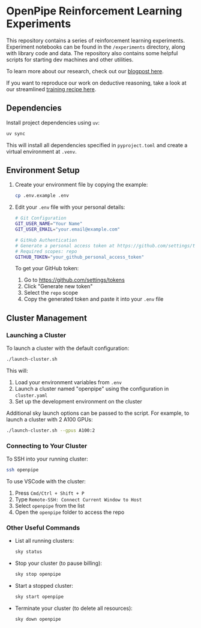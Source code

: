 # OpenPipe Reinforcement Learning Experiments

This repository contains a series of reinforcement learning experiments. Experiment notebooks can be found in the `/experiments` directory, along with library code and data. The repository also contains some helpful scripts for starting dev machines and other utilities.

To learn more about our research, check out our [blogpost here](https://openpipe.ai/blog).

If you want to reproduce our work on deductive reasoning, take a look at our streamlined [training recipe here](https://github.com/openpipe/deductive-reasoning).

## Dependencies

Install project dependencies using `uv`:

```bash
uv sync
```

This will install all dependencies specified in `pyproject.toml` and create a virtual environment at `.venv`.

## Environment Setup

1. Create your environment file by copying the example:

   ```bash
   cp .env.example .env
   ```

2. Edit your `.env` file with your personal details:

   ```bash
   # Git Configuration
   GIT_USER_NAME="Your Name"
   GIT_USER_EMAIL="your.email@example.com"

   # GitHub Authentication
   # Generate a personal access token at https://github.com/settings/tokens
   # Required scopes: repo
   GITHUB_TOKEN="your_github_personal_access_token"
   ```

   To get your GitHub token:

   1. Go to https://github.com/settings/tokens
   2. Click "Generate new token"
   3. Select the `repo` scope
   4. Copy the generated token and paste it into your `.env` file

## Cluster Management

### Launching a Cluster

To launch a cluster with the default configuration:

```bash
./launch-cluster.sh
```

This will:

1. Load your environment variables from `.env`
2. Launch a cluster named "openpipe" using the configuration in `cluster.yaml`
3. Set up the development environment on the cluster

Additional sky launch options can be passed to the script. For example, to launch a cluster with 2 A100 GPUs:

```bash
./launch-cluster.sh --gpus A100:2
```

### Connecting to Your Cluster

To SSH into your running cluster:

```bash
ssh openpipe
```

To use VSCode with the cluster:

1. Press `Cmd/Ctrl + Shift + P`
2. Type `Remote-SSH: Connect Current Window to Host`
3. Select `openpipe` from the list
4. Open the `openpipe` folder to access the repo

### Other Useful Commands

- List all running clusters:

  ```bash
  sky status
  ```

- Stop your cluster (to pause billing):

  ```bash
  sky stop openpipe
  ```

- Start a stopped cluster:

  ```bash
  sky start openpipe
  ```

- Terminate your cluster (to delete all resources):
  ```bash
  sky down openpipe
  ```
